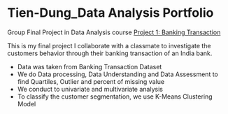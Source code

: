 # Tien-Dung_Data Analysis Portfolio
Group Final Project in Data Analysis course
[Project 1: Banking Transaction](https://github.com/Tiendung0101/Tien-Dung-Data-Analysis-Portfolio/blob/main/Transaction_Banking.ipynb)

This is my final project I collaborate with a classmate to investigate the customers behavior through their banking transaction of an India bank. 

* Data was taken from Banking Transaction Dataset 
* We do Data processing, Data Understanding and Data Assessment to find Quartiles, Outlier and percent of missing value
* We conduct to univariate and multivariate analysis
* To classify the customer segmentation, we use K-Means Clustering Model
